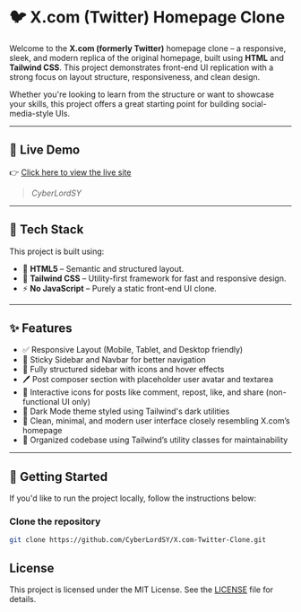 # 🐦 X.com (Twitter) Homepage Clone

Welcome to the **X.com (formerly Twitter)** homepage clone – a responsive, sleek, and modern replica of the original homepage, built using **HTML** and **Tailwind CSS**. This project demonstrates front-end UI replication with a strong focus on layout structure, responsiveness, and clean design.

Whether you're looking to learn from the structure or want to showcase your skills, this project offers a great starting point for building social-media-style UIs.

---



## 🔗 Live Demo

👉 [Click here to view the live site](https://cyberlordsy.github.io/X.com-Twitter-Clone/)  

> *CyberLordSY*

---

## 🧰 Tech Stack

This project is built using:

- 🧱 **HTML5** – Semantic and structured layout.
- 🎨 **Tailwind CSS** – Utility-first framework for fast and responsive design.
- ⚡ **No JavaScript** – Purely a static front-end UI clone.

---

## ✨ Features

- ✅ Responsive Layout (Mobile, Tablet, and Desktop friendly)
- 📌 Sticky Sidebar and Navbar for better navigation
- 🧭 Fully structured sidebar with icons and hover effects
- 🖊️ Post composer section with placeholder user avatar and textarea
- 💬 Interactive icons for posts like comment, repost, like, and share (non-functional UI only)
- 🌙 Dark Mode theme styled using Tailwind's dark utilities
- 🚀 Clean, minimal, and modern user interface closely resembling X.com’s homepage
- 🧼 Organized codebase using Tailwind’s utility classes for maintainability

---


## 🚀 Getting Started


If you'd like to run the project locally, follow the instructions below:

### Clone the repository

```bash
git clone https://github.com/CyberLordSY/X.com-Twitter-Clone.git
```


## License

This project is licensed under the MIT License. See the [LICENSE](LICENSE) file for details.

